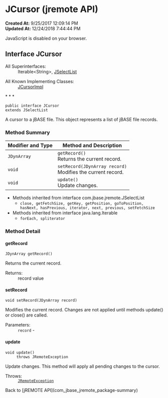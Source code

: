 # JCursor (jremote API)

**Created At:** 9/25/2017 12:09:14 PM  
**Updated At:** 12/24/2018 7:44:44 PM  

<noscript><div>JavaScript is disabled on your browser.</div></noscript><!-- ========= START OF TOP NAVBAR ======= -->
<!--   -->

## Interface JCursor

<dl><dt>All Superinterfaces:</dt><dd>Iterable&lt;String&gt;, <a href="/39248-jremote/com_jbase_jremote_JSelectList" title="interface in com.jbase.jremote">JSelectList</a></dd></dl><dl><dt>All Known Implementing Classes:</dt><dd><a href="/39250-io/com_jbase_jremote_io_JCursorImpl" title="class in com.jbase.jremote.io">JCursorImpl</a></dd></dl>
* * *


```
public interface JCursor
extends JSelectList
```

A cursor to a jBASE file.
This object represents a list of jBASE file records.

<!--   -->

### Method Summary


| Modifier and Type<br> | Method and Description<br> |
| --- | --- |
| `JDynArray`<br> | `getRecord()`<br>Returns the current record.<br> |
| `void`<br> | `setRecord(JDynArray record)`<br>Modifies the current record.<br> |
| `void`<br> | `update()`<br>Update changes.<br> |


- <!--   -->Methods inherited from interface com.jbase.jremote.JSelectList
    - `close, getFetchSize, getKey, getPosition, goToPosition, hasNext, hasPrevious, iterator, next, previous, setFetchSize`
- <!--   -->Methods inherited from interface java.lang.Iterable
    - `forEach, spliterator`

<!--   -->

### Method Detail
<!--   -->


#### getRecord

```
JDynArray getRecord()
```

Returns the current record.
<dl><dt><span class="returnLabel">Returns:</span></dt><dd>record value</dd></dl>




#### setRecord

```
void setRecord(JDynArray record)
```

Modifies the current record. Changes are not applied until methods update() or close() are called.
<dl><dt><span class="paramLabel">Parameters:</span></dt><dd><code>record</code> -</dd></dl>


#### update

```
void update()
     throws JRemoteException
```

Update changes. This method will apply all pending changes to the cursor.
<dl><dt><span class="throwsLabel">Throws:</span></dt><dd><code><a href="/39248-jremote/com_jbase_jremote_jremoteexception" title="class in com.jbase.jremote">JRemoteException</a></code></dd></dl>
<!-- ========= END OF CLASS DATA ========= --><!-- ======= START OF BOTTOM NAVBAR ====== -->
<!--   -->Back to [jREMOTE API](com_jbase_jremote_package-summary)


